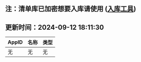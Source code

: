 ## 注：清单库已加密想要入库请使用 ([入库工具](https://github.com/BlankTMing/ManifestAutoUpdate/releases))

## 更新时间：2024-09-12 18:11:30
| AppID | 名称 | 类型  |
| :-------------------- | :----------------------------- | :----------- |
| 无 | 无 | 无 |
